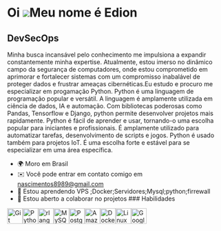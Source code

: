 Oi ![](https://user-images.githubusercontent.com/18350557/176309783-0785949b-9127-417c-8b55-ab5a4333674e.gif)Meu nome é Edion
=============================================================================================================================

DevSecOps
---------

Minha busca incansável pelo conhecimento me impulsiona a expandir constantemente minha expertise. Atualmente, estou imerso no dinâmico campo da segurança de computadores, onde estou comprometido em aprimorar e fortalecer sistemas com um compromisso inabalável de proteger dados e frustrar ameaças cibernéticas.Eu estudo e procuro me especializar em progamação Python. Python é uma linguagem de programação popular e versátil. A linguagem é amplamente utilizada em ciência de dados, IA e automação. Com bibliotecas poderosas como Pandas, Tensorflow e Django, python permite desenvolver projetos mais rapidamente. Python é fácil de aprender e usar, tornando-o uma escolha popular para iniciantes e profissionais. É amplamente utilizado para automatizar tarefas, desenvolvimento de scripts e jogos. Python é usado também para projetos IoT. É uma escolha forte e estável para se especializar em uma área específica.

*   🌍 Moro em Brasil
*   ✉️ Você pode entrar em contato comigo em [nascimentos8989@gmail.com](mailto:nascimentos8989@gmail.com)
*   🧠 Estou aprendendo VPS ;Docker;Servidores;Mysql;python;firrewall
*   🤝 Estou aberto a colaborar no projetos ### Habilidades 
 <p align="left">
<a href="https://git-scm.com/" target="_blank" rel="noreferrer"><img src="https://raw.githubusercontent.com/danielcranney/readme-generator/main/public/icons/skills/git-colored.svg" width="36" height="36" alt="Git" /></a><a href="https://www.python.org/" target="_blank" rel="noreferrer"><img src="https://raw.githubusercontent.com/danielcranney/readme-generator/main/public/icons/skills/python-colored.svg" width="36" height="36" alt="Python" /></a><a href="https://www.r-project.org/" target="_blank" rel="noreferrer"><img src="https://raw.githubusercontent.com/danielcranney/readme-generator/main/public/icons/skills/rlang-colored.svg" width="36" height="36" alt="rlang" /></a><a href="https://www.mysql.com/" target="_blank" rel="noreferrer"><img src="https://raw.githubusercontent.com/danielcranney/readme-generator/main/public/icons/skills/mysql-colored.svg" width="36" height="36" alt="MySQL" /></a><a href="https://www.postgresql.org/" target="_blank" rel="noreferrer"><img src="https://raw.githubusercontent.com/danielcranney/readme-generator/main/public/icons/skills/postgresql-colored.svg" width="36" height="36" alt="PostgreSQL" /></a><a href="https://aws.amazon.com" target="_blank" rel="noreferrer"><img src="https://raw.githubusercontent.com/danielcranney/readme-generator/main/public/icons/skills/aws-colored.svg" width="36" height="36" alt="Amazon Web Services" /></a><a href="https://www.docker.com/" target="_blank" rel="noreferrer"><img src="https://raw.githubusercontent.com/danielcranney/readme-generator/main/public/icons/skills/docker-colored.svg" width="36" height="36" alt="Docker" /></a><a href="https://www.linux.org" target="_blank" rel="noreferrer"><img src="https://raw.githubusercontent.com/danielcranney/readme-generator/main/public/icons/skills/linux-colored.svg" width="36" height="36" alt="Linux" /></a><a href="https://cloud.google.com/" target="_blank" rel="noreferrer"><img src="https://raw.githubusercontent.com/danielcranney/readme-generator/main/public/icons/skills/googlecloud-colored.svg" width="36" height="36" alt="Google Cloud" /></a>
                    </p>
                    
               
